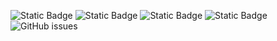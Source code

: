 ![Static Badge](https://img.shields.io/badge/blacklists-60-000000) ![Static Badge](https://img.shields.io/badge/blacklisted-3315300-cc0000) ![Static Badge](https://img.shields.io/badge/whitelisted-2244-00CC00) ![Static Badge](https://img.shields.io/badge/streaming_blacklist-28107-000000) ![GitHub issues](https://img.shields.io/github/issues/fabriziosalmi/blacklists)
